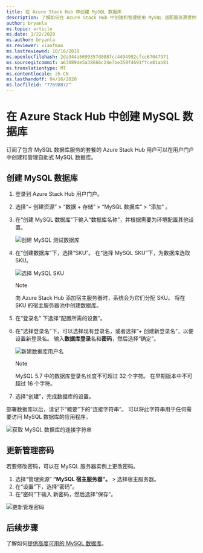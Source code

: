 ```yaml
---
title: 在 Azure Stack Hub 中创建 MySQL 数据库
description: 了解如何在 Azure Stack Hub 中创建和管理使用 MySQL 适配器资源提供程序预配的 MySQL 数据库。
author: bryanla
ms.topic: article
ms.date: 1/22/2020
ms.author: bryanla
ms.reviewer: xiaofmao
ms.lastreviewed: 10/16/2019
ms.openlocfilehash: 2da344a5699357d008fcc4494992cfcc67047971
ms.sourcegitcommit: a630894e5a38666c24e7be350f4691ffce81ab81
ms.translationtype: MT
ms.contentlocale: zh-CN
ms.lasthandoff: 04/16/2020
ms.locfileid: "77698872"
---
```

# <a name="create-mysql-databases-in-azure-stack-hub"></a>在 Azure Stack Hub 中创建 MySQL 数据库
订阅了包含 MySQL 数据库服务的套餐的 Azure Stack Hub 用户可以在用户门户中创建和管理自助式 MySQL 数据库。

## <a name="create-a-mysql-database"></a>创建 MySQL 数据库

1. 登录到 Azure Stack Hub 用户门户。
2. 选择“+ 创建资源”   > “数据 + 存储”   > “MySQL 数据库”   > “添加”  。
3. 在“创建 MySQL 数据库”下输入“数据库名称”，并根据需要为环境配置其他设置。 

    ![创建 MySQL 测试数据库](./media/azure-stack-mysql-rp-deploy/mysql-create-db-a.png)

4. 在“创建数据库”下，选择“SKU”。   在“选择 MySQL SKU”下，为数据库选取 SKU。 

    ![选择 MySQL SKU](./media/azure-stack-mysql-rp-deploy/mysql-select-sku.png)

    >[!Note]
    >向 Azure Stack Hub 添加宿主服务器时，系统会为它们分配 SKU。 将在 SKU 的宿主服务器池中创建数据库。

5. 在“登录名”  下选择“配置所需的设置”。
6. 在“选择登录名”下，可以选择现有登录名，或者选择“+ 创建新登录名”，以便设置新登录名。    输入**数据库登录**名和**密码**，然后选择“确定”。 

    ![新建数据库用户名](./media/azure-stack-mysql-rp-deploy/create-new-login.png)

    >[!NOTE]
    >MySQL 5.7 中的数据库登录名长度不可超过 32 个字符。 在早期版本中不可超过 16 个字符。

7. 选择“创建”，完成数据库的设置。 

部署数据库以后，请记下“概要”下的“连接字符串”。   可以将此字符串用于任何需要访问 MySQL 数据库的应用程序。

![获取 MySQL 数据库的连接字符串](./media/azure-stack-mysql-rp-deploy/mysql-db-created-a.png)

## <a name="update-the-administrative-password"></a>更新管理密码

若要修改密码，可以在 MySQL 服务器实例上更改密码。

1. 选择“管理资源” **“MySQL 宿主服务器”。**  >   选择宿主服务器。
2. 在“设置”下，选择“密码”。  
3. 在“密码”下输入  新密码，然后选择“保存”。 

![更新管理密码](./media/azure-stack-mysql-rp-deploy/mysql-update-password.png)

## <a name="next-steps"></a>后续步骤

了解如何[提供高度可用的 MySQL 数据库](azure-stack-tutorial-mysql.md)。
